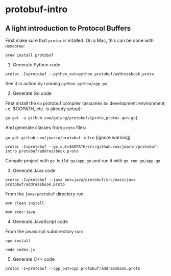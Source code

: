# protobuf-intro

## A light introduction to Protocol Buffers

First make sure that `protoc` is intalled. On a Mac, this can be done with `Homebrew`:

`brew install protobuf`

1. Generate Python code

`protoc -I=protobuf --python_out=python protobuf/addressbook.proto`

See it in action by running `python python/app.py`

2. Generate Go code

First install the `Go` protobuf compiler (assumes `Go` development environment, i.e. $GOPATH, etc. is already setup):

`go get -u github.com/golang/protobuf/{proto,protoc-gen-go}`

And generate classes from `proto` files:

`go get github.com/jmarin/protobuf-intro` (ignore warning)

`protoc -I=protobuf --go_out=$GOPATH/src/github.com/jmarin/protobuf-intro protobuf/addressbook.proto`

Compile project with `go build go/app.go` and run it with `go run go/app.go`

3. Generate Java code

`protoc -I=protobuf --java_out=java/protobuf/src/main/java protobuf/addressbook.proto`

From the `java/protobuf` directory run:

`mvn clean install`

`mvn exec:java`

4. Generate JavaScript code

From the javascript subdirectory run:

`npm install`

`node index.js`

5. Generate C++ code

`protoc -I=protobuf --cpp_out=cpp protobuf/addressbook.proto`
